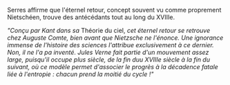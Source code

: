 Serres affirme que l'éternel retour, concept souvent vu comme proprement Nietschéen, trouve des antécédants tout au long du XVIIIe.

*"Conçu par Kant dans sa* Théorie du ciel, *cet éternel retour se retrouve chez Auguste Comte, bien avant que Nietzsche ne l'énonce. Une ignorance immense de l'histoire des sciences l'attribue exclusivement à ce dernier. Non, il ne l'a pa inventé. Jules Verne fait partie d'un mouvement assez large, puisqu'il occupe plus siècle, de la fin duu XVIIIe siècle à la fin du suivant, où ce modèle permet d'associer le progrès à la décadence fatale liée à l'entropie : chacun prend la moitié du cycle !"* 
